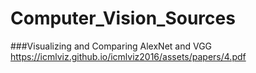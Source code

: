 # Computer_Vision_Sources
###Visualizing and Comparing AlexNet and VGG
https://icmlviz.github.io/icmlviz2016/assets/papers/4.pdf
